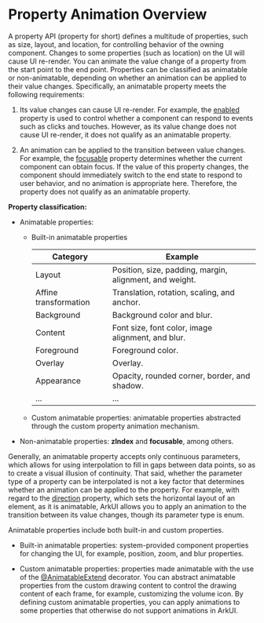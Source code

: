 # Property Animation Overview


A property API (property for short) defines a multitude of properties, such as size, layout, and location, for controlling behavior of the owning component. Changes to some properties (such as location) on the UI will cause UI re-render. You can animate the value change of a property from the start point to the end point. Properties can be classified as animatable or non-animatable, depending on whether an animation can be applied to their value changes. Specifically, an animatable property meets the following requirements:


1. Its value changes can cause UI re-render. For example, the [enabled](../reference/apis-arkui/arkui-ts/ts-universal-attributes-enable.md#enabled) property is used to control whether a component can respond to events such as clicks and touches. However, as its value change does not cause UI re-render, it does not qualify as an animatable property.

2. An animation can be applied to the transition between value changes. For example, the [focusable](../reference/apis-arkui/arkui-ts/ts-universal-attributes-focus.md#focusable) property determines whether the current component can obtain focus. If the value of this property changes, the component should immediately switch to the end state to respond to user behavior, and no animation is appropriate here. Therefore, the property does not qualify as an animatable property.

**Property classification:**

- Animatable properties:

  - Built-in animatable properties
  
    | Category    | Example                                          |
    | -------- | ---------------------------------------------- |
    | Layout| Position, size, padding, margin, alignment, and weight.|
    | Affine transformation| Translation, rotation, scaling, and anchor.                    |
    | Background    | Background color and blur.                        |
    | Content    | Font size, font color, image alignment, and blur.    |
    | Foreground    | Foreground color.                                  |
    | Overlay  | Overlay.                               |
    | Appearance    | Opacity, rounded corner, border, and shadow.                  |
    | ...      | ...                                            |

  - Custom animatable properties: animatable properties abstracted through the custom property animation mechanism.

- Non-animatable properties: **zIndex** and **focusable**, among others.


Generally, an animatable property accepts only continuous parameters, which allows for using interpolation to fill in gaps between data points, so as to create a visual illusion of continuity. That said, whether the parameter type of a property can be interpolated is not a key factor that determines whether an animation can be applied to the property. For example, with regard to the [direction](../reference/apis-arkui/arkui-ts/ts-universal-attributes-location.md#direction) property, which sets the horizontal layout of an element, as it is animatable, ArkUI allows you to apply an animation to the transition between its value changes, though its parameter type is enum.


Animatable properties include both built-in and custom properties.


- Built-in animatable properties: system-provided component properties for changing the UI, for example, position, zoom, and blur properties.

- Custom animatable properties: properties made animatable with the use of the [@AnimatableExtend](../ui/state-management/arkts-animatable-extend.md) decorator. You can abstract animatable properties from the custom drawing content to control the drawing content of each frame, for example, customizing the volume icon. By defining custom animatable properties, you can apply animations to some properties that otherwise do not support animations in ArkUI.
